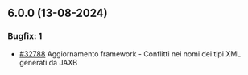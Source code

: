 ## 6.0.0 (13-08-2024)

### Bugfix: 1
- [#32788](https://parermine.regione.emilia-romagna.it/issues/32788) Aggiornamento framework - Conflitti nei nomi dei tipi XML generati da JAXB
